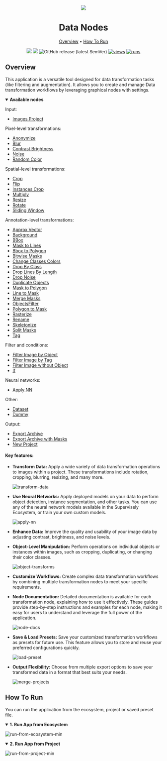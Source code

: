 <div align="center" markdown>

<img src="https://github.com/supervisely-ecosystem/data-nodes/assets/48913536/73838fba-d57b-4405-9db5-80e3514f9983"/>

# Data Nodes
  
<p align="center">
  <a href="#Overview">Overview</a> •
  <a href="#How-To-Run">How To Run</a>
</p>

[![](https://img.shields.io/badge/supervisely-ecosystem-brightgreen)](https://ecosystem.supervisely.com/apps/supervisely-ecosystem/data-nodes)
[![](https://img.shields.io/badge/slack-chat-green.svg?logo=slack)](https://supervisely.com/slack)
![GitHub release (latest SemVer)](https://img.shields.io/github/v/release/supervisely-ecosystem/data-nodes)
[![views](https://app.supervise.ly/img/badges/views/supervisely-ecosystem/data-nodes.png)](https://supervisely.com)
[![runs](https://app.supervise.ly/img/badges/runs/supervisely-ecosystem/data-nodes.png)](https://supervisely.com)

</div>

## Overview

This application is a versatile tool designed for data transformation tasks (like filtering and augmentation). It allows you to create and manage Data transformation workflows by leveraging graphical nodes with settings.

<details open>
<summary><b>Available nodes</b></summary>

Input:

- [Images Project](https://github.com/supervisely-ecosystem/data-nodes/blob/master/src/ui/dtl/actions/data/README.md#images-project)

Pixel-level transformations:

- [Anonymize](https://github.com/supervisely-ecosystem/data-nodes/blob/master/src/ui/dtl/actions/anonymize/readme.md#anonymize)
- [Blur](https://github.com/supervisely-ecosystem/data-nodes/blob/master/src/ui/dtl/actions/blur/README.md#blur)
- [Contrast Brightness](https://github.com/supervisely-ecosystem/data-nodes/blob/master/src/ui/dtl/actions/contrast_brightness/README.md#contrast-and-brightness)
- [Noise](https://github.com/supervisely-ecosystem/data-nodes/blob/master/src/ui/dtl/actions/noise/README.md#noise)
- [Random Color](https://github.com/supervisely-ecosystem/data-nodes/blob/master/src/ui/dtl/actions/random_color/README.md#random_color)

Spatial-level transformations:

- [Crop](https://github.com/supervisely-ecosystem/data-nodes/blob/master/src/ui/dtl/actions/crop/README.md#crop)
- [Flip](https://github.com/supervisely-ecosystem/data-nodes/blob/master/src/ui/dtl/actions/flip/README.md#flip)
- [Instances Crop](https://github.com/supervisely-ecosystem/data-nodes/blob/master/src/ui/dtl/actions/instances_crop/README.md#instances-crop)
- [Multiply](https://github.com/supervisely-ecosystem/data-nodes/blob/master/src/ui/dtl/actions/multiply/README.md#multiply)
- [Resize](https://github.com/supervisely-ecosystem/data-nodes/blob/master/src/ui/dtl/actions/resize/README.md#resize)
- [Rotate](https://github.com/supervisely-ecosystem/data-nodes/blob/master/src/ui/dtl/actions/rotate/README.md#rotate)
- [Sliding Window](https://github.com/supervisely-ecosystem/data-nodes/blob/master/src/ui/dtl/actions/sliding_window/README.md#sliding-window)

Annotation-level transformations:

- [Approx Vector](https://github.com/supervisely-ecosystem/data-nodes/blob/master/src/ui/dtl/actions/approx_vector/README.md#approx-vector)
- [Background](https://github.com/supervisely-ecosystem/data-nodes/blob/master/src/ui/dtl/actions/background/README.md#background)
- [BBox](https://github.com/supervisely-ecosystem/data-nodes/blob/master/src/ui/dtl/actions/bbox/README.md#bounding-box)
- [Mask to Lines](https://github.com/supervisely-ecosystem/data-nodes/blob/master/src/ui/dtl/actions/bitmap2lines/README.md#mask-to-lines)
- [Bbox to Polygon](https://github.com/supervisely-ecosystem/data-nodes/blob/master/src/ui/dtl/actions/bbox2poly/README.md#bbox-to-polygon)
- [Bitwise Masks](https://github.com/supervisely-ecosystem/data-nodes/blob/master/src/ui/dtl/actions/bitwise_masks/README.md#bitwise-masks)
- [Change Classes Colors](https://github.com/supervisely-ecosystem/data-nodes/blob/master/src/ui/dtl/actions/color_class/README.md#change-classes-colors)
- [Drop By Class](https://github.com/supervisely-ecosystem/data-nodes/blob/master/src/ui/dtl/actions/drop_obj_by_class/README.md#drop-by-class)
- [Drop Lines By Length](https://github.com/supervisely-ecosystem/data-nodes/blob/master/src/ui/dtl/actions/drop_lines_by_length/README.md#drop-lines-by-length)
- [Drop Noise](https://github.com/supervisely-ecosystem/data-nodes/blob/master/src/ui/dtl/actions/drop_noise/README.md#drop-noise)
- [Duplicate Objects](https://github.com/supervisely-ecosystem/data-nodes/blob/master/src/ui/dtl/actions/duplicate_objects/README.md#duplicate-objects)
- [Mask to Polygon](https://github.com/supervisely-ecosystem/data-nodes/blob/master/src/ui/dtl/actions/find_contours/README.md#mask-to-polygon)
- [Line to Mask](https://github.com/supervisely-ecosystem/data-nodes/blob/master/src/ui/dtl/actions/line2bitmap/README.md#line-to-mask)
- [Merge Masks](https://github.com/supervisely-ecosystem/data-nodes/blob/master/src/ui/dtl/actions/merge_bitmaps/README.md#merge-masks)
- [ObjectsFilter](https://github.com/supervisely-ecosystem/data-nodes/blob/master/src/ui/dtl/actions/objects_filter/README.md#objects-filter)
- [Polygon to Mask](https://github.com/supervisely-ecosystem/data-nodes/blob/master/src/ui/dtl/actions/poly2bitmap/README.md#polygon-to-mask)
- [Rasterize](https://github.com/supervisely-ecosystem/data-nodes/blob/master/src/ui/dtl/actions/rasterize/README.md#rasterize)
- [Rename](https://github.com/supervisely-ecosystem/data-nodes/blob/master/src/ui/dtl/actions/rename/README.md#rename)
- [Skeletonize](https://github.com/supervisely-ecosystem/data-nodes/blob/master/src/ui/dtl/actions/skeletonize/README.md#skeletonize)
- [Split Masks](https://github.com/supervisely-ecosystem/data-nodes/blob/master/src/ui/dtl/actions/split_masks/README.md#split-masks)
- [Tag](https://github.com/supervisely-ecosystem/data-nodes/blob/master/src/ui/dtl/actions/tag/README.md#tag)

Filter and conditions:

- [Filter Image by Object](https://github.com/supervisely-ecosystem/data-nodes/blob/master/src/ui/dtl/actions/filter_image_by_object/readme.md#filter-image-by-object-action)
- [Filter Image by Tag](https://github.com/supervisely-ecosystem/data-nodes/blob/master/src/ui/dtl/actions/filter_image_by_tag/readme.md#filter-images-by-tag-action)
- [Filter Image without Object](https://github.com/supervisely-ecosystem/data-nodes/blob/master/src/ui/dtl/actions/filter_images_without_objects/README.md#filter-image-without-objects)
- [If](https://github.com/supervisely-ecosystem/data-nodes/blob/master/src/ui/dtl/actions/if_action/README.md#if-action)

Neural networks:

- [Apply NN](https://github.com/supervisely-ecosystem/data-nodes/blob/master/src/ui/dtl/actions/apply_nn/README.md#apply-nn)

Other:

- [Dataset](https://github.com/supervisely-ecosystem/data-nodes/blob/master/src/ui/dtl/actions/dataset/README.md#dataset)
- [Dummy](https://github.com/supervisely-ecosystem/data-nodes/blob/master/src/ui/dtl/actions/dummy/README.md#dummy)

Output:

- [Export Archive](https://github.com/supervisely-ecosystem/data-nodes/blob/master/src/ui/dtl/actions/save/README.md#export-archive)
- [Export Archive with Masks](https://github.com/supervisely-ecosystem/data-nodes/blob/master/src/ui/dtl/actions/save_masks/README.md#export-archive-with-masks)
- [New Project](https://github.com/supervisely-ecosystem/data-nodes/blob/master/src/ui/dtl/actions/supervisely/README.md#new-project)

</details>

#### Key features:

- **Transform Data:** Apply a wide variety of data transformation operations to images within a project. These transformations include rotation, cropping, blurring, resizing, and many more.

  ![transform-data](https://github.com/supervisely-ecosystem/data-nodes/assets/48913536/58d857fe-91af-413b-995b-20c674d72a9f)

- **Use Neural Networks:** Apply deployed models on your data to perform object detection, instance segmentation, and other tasks. You can use any of the neural network models available in the Supervisely Ecosystem, or train your own custom models.
  
  ![apply-nn](https://github.com/supervisely-ecosystem/data-nodes/assets/48913536/9f715cf2-9106-47d0-bda3-500d2508f3b8)

- **Enhance Data:** Improve the quality and usability of your image data by adjusting contrast, brightness, and noise levels.

- **Object-Level Manipulation:** Perform operations on individual objects or instances within images, such as cropping, duplicating, or changing their color classes.

  ![object-transforms](https://github.com/supervisely-ecosystem/data-nodes/assets/48913536/34294f35-b720-4941-9e19-5fce70be9c33)

- **Customize Workflows:** Create complex data transformation workflows by combining multiple transformation nodes to meet your specific requirements.

- **Node Documentation:** Detailed documentation is available for each transformation node, explaining how to use it effectively. These guides provide step-by-step instructions and examples for each node, making it easy for users to understand and leverage the full power of the application.

  ![node-docs](https://github.com/supervisely-ecosystem/data-nodes/assets/48913536/6d5d1c8a-9a72-4827-9869-714b98b2e418)

- **Save & Load Presets:** Save your customized transformation workflows as presets for future use. This feature allows you to store and reuse your preferred configurations quickly.

  ![load-preset](https://github.com/supervisely-ecosystem/data-nodes/assets/48913536/5cd9ebb7-0fd5-4901-a1d3-9ecee38b629f)

- **Output Flexibility:** Choose from multiple export options to save your transformed data in a format that best suits your needs.

  ![merge-projects](https://github.com/supervisely-ecosystem/data-nodes/assets/48913536/1baaedff-3d02-46bb-a307-d690036509d2)

## How To Run

You can run the application from the ecosystem, project or saved preset file.

<details open>
<summary><b>1. Run App from Ecosystem</b></summary>

![run-from-ecosystem-min](https://github.com/supervisely-ecosystem/data-nodes/assets/48913536/4dc28226-74d6-4603-a282-bdb94270d893)

</details>

<details open>
<summary><b>2. Run App from Project</b></summary>

![run-from-project-min](https://github.com/supervisely-ecosystem/data-nodes/assets/48913536/c92ecdc6-c038-4f86-880c-b974183dc6ab)

</details>

<!-- <details open>
<summary><b>3. Run App from Team Files</b></summary>

![run-from-teamfiles-min](https://github.com/supervisely-ecosystem/data-nodes/assets/48913536/ae996fcb-b9e0-4b1a-a514-bfab1097b40d)

</details> -->
